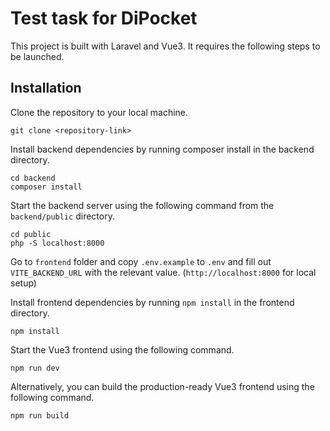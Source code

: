 # Test task for DiPocket

This project is built with Laravel and Vue3. It requires the following steps to be launched.

## Installation
Clone the repository to your local machine.
```
git clone <repository-link>
```

Install backend dependencies by running composer install in the backend directory.
```
cd backend
composer install
```

Start the backend server using the following command from the `backend/public` directory.
```
cd public
php -S localhost:8000
```

Go to `frontend` folder and copy `.env.example` to `.env` and fill out `VITE_BACKEND_URL` with the relevant value. (`http://localhost:8000` for local setup)

Install frontend dependencies by running `npm install` in the frontend directory.
```
npm install
```

Start the Vue3 frontend using the following command.
```
npm run dev
```

Alternatively, you can build the production-ready Vue3 frontend using the following command.
```
npm run build
```

